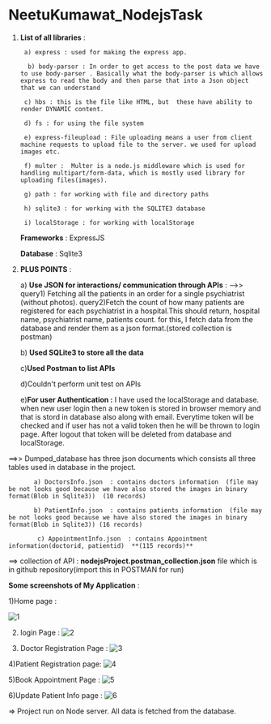 # NeetuKumawat_NodejsTask


1) **List of all libraries** : 

        a) express : used for making the express app.
    
         b) body-parsor : In order to get access to the post data we have to use body-parser . Basically what the body-parser is which allows express to read the body and then parse that into a Json object that we can understand
    
        c) hbs : this is the file like HTML, but  these have ability to render DYNAMIC content.
    
        d) fs : for using the file system 
    
        e) express-fileupload : File uploading means a user from client machine requests to upload file to the server. we used for upload images etc.
    
        f) multer :  Multer is a node.js middleware which is used for handling multipart/form-data, which is mostly used library for uploading files(images).
    
        g) path : for working with file and directory paths 
    
        h) sqlite3 : for working with the SQLITE3 database
    
        i) localStorage : for working with localStorage 
    
    **Frameworks** : ExpressJS
    
    **Database** :  Sqlite3
    
 2) **PLUS POINTS** :
 
    a) **Use JSON for interactions/ communication through APIs** :
            -->> query1) Fetching all the patients in an order for a single psychiatrist (without photos).
             query2)Fetch the count of how many patients are registered for each psychiatrist in a hospital.This should return, hospital name, psychiatrist name, patients count.
              for this, I fetch data from the database and render them as a json format.(stored collection is postman)
              
     b) **Used SQLite3 to store all the data**
     
     c)**Used Postman to list APIs** 
     
     d)Couldn't perform unit test on APIs 
     
     e)**For user Authentication :** I have used the localStorage and database. when new user login then a new token is stored in browser memory and that is stord in database also along with email. Everytime token will be checked and if user has not a valid token then he will be thrown to login page. After logout that token will  be deleted from database and localStorage.
     
     
     
     
     
==>>  Dumped_database has three json documents which consists all three tables used in database in the project.
           
           a) DoctorsInfo.json  : contains doctors information  (file may be not looks good because we have also stored the images in binary format(Blob in Sqlite3))  (10 records)
            
           b) PatientInfo.json  : contains patients information  (file may be not looks good because we have also stored the images in binary format(Blob in Sqlite3)) (16 records)
            
            c) AppointmentInfo.json  : contains Appointment information(doctorid, patientid)  **(115 records)**
            
            
            
            
            
  ==> collection of API : **nodejsProject.postman_collection.json**  file which is in github repository(import this in POSTMAN for run)
  
  
  
  
  
  **Some screenshots of My Application** :
  
  1)Home page :
        
 ![1](https://user-images.githubusercontent.com/80478598/115450069-17bc8b00-a239-11eb-824c-e937a04002d4.png)

 2) login Page :
 ![2](https://user-images.githubusercontent.com/80478598/115450651-d24c8d80-a239-11eb-9b9b-700d6962024b.png)
 
 3) Doctor Registration Page :
![3](https://user-images.githubusercontent.com/80478598/115450663-d4aee780-a239-11eb-9fa2-30e42801f9bd.png)


4)Patient Registration page:
![4](https://user-images.githubusercontent.com/80478598/115450668-d5e01480-a239-11eb-9c9a-23c024450247.png)

5)Book Appointment Page :
![5](https://user-images.githubusercontent.com/80478598/115450671-d7114180-a239-11eb-86cf-149bd39ad249.png)

6)Update Patient Info page :
![6](https://user-images.githubusercontent.com/80478598/115450673-d7a9d800-a239-11eb-81fd-d3c36e889f5e.png)





=> Project run on Node server. All data is fetched from the database.

     
     
    
    
 
